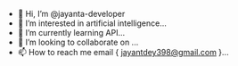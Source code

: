 - 👋 Hi, I’m @jayanta-developer
- 👀 I’m interested in artificial intelligence...
- 🌱 I’m currently learning API...
- 💞️ I’m looking to collaborate on ...
- 📫 How to reach me email { jayantdey398@gmail.com }...

<!---
jayanta-developer/jayanta-developer is a ✨ special ✨ repository because its `README.md` (this file) appears on your GitHub profile.
You can click the Preview link to take a look at your changes.
--->

